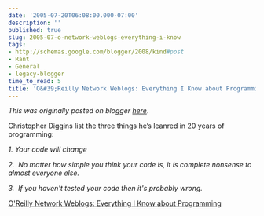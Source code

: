 ```yaml
---
date: '2005-07-20T06:08:00.000-07:00'
description: ''
published: true
slug: 2005-07-o-network-weblogs-everything-i-know
tags:
- http://schemas.google.com/blogger/2008/kind#post
- Rant
- General
- legacy-blogger
time_to_read: 5
title: 'O&#39;Reilly Network Weblogs: Everything I Know about Programming'
---
```


*This was originally posted on blogger [here](https://techshorts.blogspot.com/2005/07/o-network-weblogs-everything-i-know.html)*.

<p>Christopher Diggins list the three things he&rsquo;s leanred in 20 years of programming:</p><p><em>1. Your code will change</em></p><p><em>2.&nbsp;<!--StartFragment --> No matter how simple you think your code is, it is complete nonsense to almost everyone else.</em></p><p><em>3.&nbsp;<!--StartFragment --> If you haven't tested your code then it's probably wrong.</em></p><p><a href="http://www.oreillynet.com/lpt/wlg/7383">O'Reilly Network Weblogs: Everything I Know about Programming</a></p>